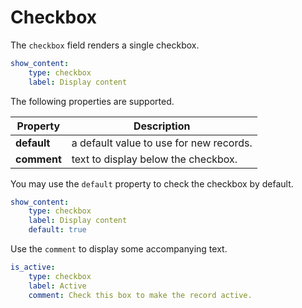 # Checkbox

The `checkbox` field renders a single checkbox.

```yaml
show_content:
    type: checkbox
    label: Display content
```

The following properties are supported.

Property | Description
------------- | -------------
**default** | a default value to use for new records.
**comment** | text to display below the checkbox.

You may use the `default` property to check the checkbox by default.

```yaml
show_content:
    type: checkbox
    label: Display content
    default: true
```

Use the `comment` to display some accompanying text.

```yaml
is_active:
    type: checkbox
    label: Active
    comment: Check this box to make the record active.
```
